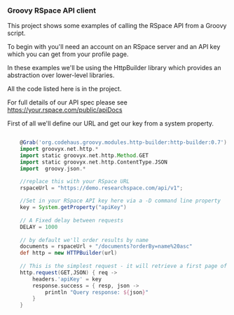 ### Groovy RSpace API client

This project shows some examples of calling the RSpace API from a Groovy script.

To begin with you'll need an account on an RSpace server and an API key which you can get from your profile page.

In these examples we'll be using the HttpBuilder library which provides an abstraction over lower-level libraries.

All the code listed here is in the project. 

For full details of our API spec please see https://your.rspace.com/public/apiDocs

First of all we'll define our URL and get our key from a system property.
```groovy

    @Grab('org.codehaus.groovy.modules.http-builder:http-builder:0.7')
    import groovyx.net.http.*
    import static groovyx.net.http.Method.GET
    import static groovyx.net.http.ContentType.JSON
    import  groovy.json.*

    //replace this with your RSpace URL
	rspaceUrl = "https://demo.researchspace.com/api/v1";
	 
	//Set in your RSpace API key here via a -D command line property
	key = System.getProperty("apiKey")
	 
	// A Fixed delay between requests
	DELAY = 1000
	 
	// by default we'll order results by name
    documents = rspaceUrl + "/documents?orderBy=name%20asc"
	def http = new HTTPBuilder(url)
	
	// This is the simplest request - it will retrieve a first page of documents ordered by name.
	http.request(GET,JSON) { req ->
		headers.'apiKey' = key
		response.success = { resp, json ->
			println "Query response: ${json}"
		}
	}

```